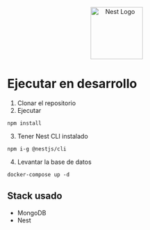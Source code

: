 <p align="center">
  <a href="http://nestjs.com/" target="blank"><img src="https://nestjs.com/img/logo-small.svg" width="120" alt="Nest Logo" /></a>
</p>

# Ejecutar en desarrollo

1. Clonar el repositorio
2. Ejecutar 

```
npm install
```
3. Tener Nest CLI instalado
```
npm i-g @nestjs/cli
```
4. Levantar la base de datos

```
docker-compose up -d
```


## Stack usado
* MongoDB
* Nest
